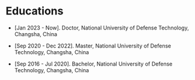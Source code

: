  Educations
 ======
<ul>
    <li> 
      <p>[Jan 2023 - Now]. Doctor, National University of Defense Technology, Changsha, China </p>
    </li>
  </ul>
  <ul>
    <li> 
      <p>[Sep 2020 - Dec 2022]. Master, National University of Defense Technology, Changsha, China </p>
    </li>
  </ul>
<ul>
    <li> 
      <p>[Sep 2016 - Jul 2020]. Bachelor, National University of Defense Technology, Changsha, China </p>
    </li>
  </ul>
